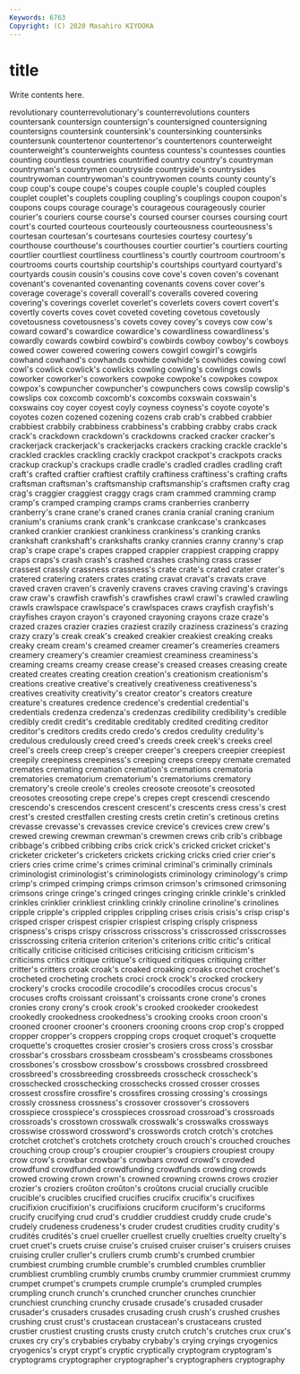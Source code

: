 ```yaml
---
Keywords: 6763
Copyright: (C) 2020 Masahiro KIYOOKA
---
```


# title

Write contents here.

revolutionary counterrevolutionary's counterrevolutions counters countersank countersign countersign's countersigned countersigning
countersigns countersink countersink's countersinking countersinks countersunk countertenor countertenor's countertenors counterweight
counterweight's counterweights countess countess's countesses counties counting countless countries countrified
country country's countryman countryman's countrymen countryside countryside's countrysides countrywoman countrywoman's
countrywomen counts county county's coup coup's coupe coupe's coupes couple
couple's coupled couples couplet couplet's couplets coupling coupling's couplings coupon
coupon's coupons coups courage courage's courageous courageously courier courier's couriers
course course's coursed courser courses coursing court court's courted courteous
courteously courteousness courteousness's courtesan courtesan's courtesans courtesies courtesy courtesy's courthouse
courthouse's courthouses courtier courtier's courtiers courting courtlier courtliest courtliness courtliness's
courtly courtroom courtroom's courtrooms courts courtship courtship's courtships courtyard courtyard's
courtyards cousin cousin's cousins cove cove's coven coven's covenant covenant's
covenanted covenanting covenants covens cover cover's coverage coverage's coverall coverall's
coveralls covered covering covering's coverings coverlet coverlet's coverlets covers covert
covert's covertly coverts coves covet coveted coveting covetous covetously covetousness
covetousness's covets covey covey's coveys cow cow's coward coward's cowardice
cowardice's cowardliness cowardliness's cowardly cowards cowbird cowbird's cowbirds cowboy cowboy's
cowboys cowed cower cowered cowering cowers cowgirl cowgirl's cowgirls cowhand
cowhand's cowhands cowhide cowhide's cowhides cowing cowl cowl's cowlick cowlick's
cowlicks cowling cowling's cowlings cowls coworker coworker's coworkers cowpoke cowpoke's
cowpokes cowpox cowpox's cowpuncher cowpuncher's cowpunchers cows cowslip cowslip's cowslips
cox coxcomb coxcomb's coxcombs coxswain coxswain's coxswains coy coyer coyest
coyly coyness coyness's coyote coyote's coyotes cozen cozened cozening cozens
crab crab's crabbed crabbier crabbiest crabbily crabbiness crabbiness's crabbing crabby
crabs crack crack's crackdown crackdown's crackdowns cracked cracker cracker's crackerjack
crackerjack's crackerjacks crackers cracking crackle crackle's crackled crackles crackling crackly
crackpot crackpot's crackpots cracks crackup crackup's crackups cradle cradle's cradled
cradles cradling craft craft's crafted craftier craftiest craftily craftiness craftiness's
crafting crafts craftsman craftsman's craftsmanship craftsmanship's craftsmen crafty crag crag's
craggier craggiest craggy crags cram crammed cramming cramp cramp's cramped
cramping cramps crams cranberries cranberry cranberry's crane crane's craned cranes
crania cranial craning cranium cranium's craniums crank crank's crankcase crankcase's
crankcases cranked crankier crankiest crankiness crankiness's cranking cranks crankshaft crankshaft's
crankshafts cranky crannies cranny cranny's crap crap's crape crape's crapes
crapped crappier crappiest crapping crappy craps craps's crash crash's crashed
crashes crashing crass crasser crassest crassly crassness crassness's crate crate's
crated crater crater's cratered cratering craters crates crating cravat cravat's
cravats crave craved craven craven's cravenly cravens craves craving craving's
cravings craw craw's crawfish crawfish's crawfishes crawl crawl's crawled crawling
crawls crawlspace crawlspace's crawlspaces craws crayfish crayfish's crayfishes crayon crayon's
crayoned crayoning crayons craze craze's crazed crazes crazier crazies craziest
crazily craziness craziness's crazing crazy crazy's creak creak's creaked creakier
creakiest creaking creaks creaky cream cream's creamed creamer creamer's creameries
creamers creamery creamery's creamier creamiest creaminess creaminess's creaming creams creamy
crease crease's creased creases creasing create created creates creating creation
creation's creationism creationism's creations creative creative's creatively creativeness creativeness's creatives
creativity creativity's creator creator's creators creature creature's creatures credence credence's
credential credential's credentials credenza credenza's credenzas credibility credibility's credible credibly
credit credit's creditable creditably credited crediting creditor creditor's creditors credits
credo credo's credos credulity credulity's credulous credulously creed creed's creeds
creek creek's creeks creel creel's creels creep creep's creeper creeper's
creepers creepier creepiest creepily creepiness creepiness's creeping creeps creepy cremate
cremated cremates cremating cremation cremation's cremations crematoria crematories crematorium crematorium's
crematoriums crematory crematory's creole creole's creoles creosote creosote's creosoted creosotes
creosoting crepe crepe's crepes crept crescendi crescendo crescendo's crescendos crescent
crescent's crescents cress cress's crest crest's crested crestfallen cresting crests
cretin cretin's cretinous cretins crevasse crevasse's crevasses crevice crevice's crevices
crew crew's crewed crewing crewman crewman's crewmen crews crib crib's
cribbage cribbage's cribbed cribbing cribs crick crick's cricked cricket cricket's
cricketer cricketer's cricketers crickets cricking cricks cried crier crier's criers
cries crime crime's crimes criminal criminal's criminally criminals criminologist criminologist's
criminologists criminology criminology's crimp crimp's crimped crimping crimps crimson crimson's
crimsoned crimsoning crimsons cringe cringe's cringed cringes cringing crinkle crinkle's
crinkled crinkles crinklier crinkliest crinkling crinkly crinoline crinoline's crinolines cripple
cripple's crippled cripples crippling crises crisis crisis's crisp crisp's crisped
crisper crispest crispier crispiest crisping crisply crispness crispness's crisps crispy
crisscross crisscross's crisscrossed crisscrosses crisscrossing criteria criterion criterion's criterions critic
critic's critical critically criticise criticised criticises criticising criticism criticism's criticisms
critics critique critique's critiqued critiques critiquing critter critter's critters croak
croak's croaked croaking croaks crochet crochet's crocheted crocheting crochets croci
crock crock's crocked crockery crockery's crocks crocodile crocodile's crocodiles crocus
crocus's crocuses crofts croissant croissant's croissants crone crone's crones cronies
crony crony's crook crook's crooked crookeder crookedest crookedly crookedness crookedness's
crooking crooks croon croon's crooned crooner crooner's crooners crooning croons
crop crop's cropped cropper cropper's croppers cropping crops croquet croquet's
croquette croquette's croquettes crosier crosier's crosiers cross cross's crossbar crossbar's
crossbars crossbeam crossbeam's crossbeams crossbones crossbones's crossbow crossbow's crossbows crossbred
crossbreed crossbreed's crossbreeding crossbreeds crosscheck crosscheck's crosschecked crosschecking crosschecks crossed
crosser crosses crossest crossfire crossfire's crossfires crossing crossing's crossings crossly
crossness crossness's crossover crossover's crossovers crosspiece crosspiece's crosspieces crossroad crossroad's
crossroads crossroads's crosstown crosswalk crosswalk's crosswalks crossways crosswise crossword crossword's
crosswords crotch crotch's crotches crotchet crotchet's crotchets crotchety crouch crouch's
crouched crouches crouching croup croup's croupier croupier's croupiers croupiest croupy
crow crow's crowbar crowbar's crowbars crowd crowd's crowded crowdfund crowdfunded
crowdfunding crowdfunds crowding crowds crowed crowing crown crown's crowned crowning
crowns crows crozier crozier's croziers croûton croûton's croûtons crucial crucially
crucible crucible's crucibles crucified crucifies crucifix crucifix's crucifixes crucifixion crucifixion's
crucifixions cruciform cruciform's cruciforms crucify crucifying crud crud's cruddier cruddiest
cruddy crude crude's crudely crudeness crudeness's cruder crudest crudities crudity
crudity's crudités crudités's cruel crueller cruellest cruelly cruelties cruelty cruelty's
cruet cruet's cruets cruise cruise's cruised cruiser cruiser's cruisers cruises
cruising cruller cruller's crullers crumb crumb's crumbed crumbier crumbiest crumbing
crumble crumble's crumbled crumbles crumblier crumbliest crumbling crumbly crumbs crumby
crummier crummiest crummy crumpet crumpet's crumpets crumple crumple's crumpled crumples
crumpling crunch crunch's crunched cruncher crunches crunchier crunchiest crunching crunchy
crusade crusade's crusaded crusader crusader's crusaders crusades crusading crush crush's
crushed crushes crushing crust crust's crustacean crustacean's crustaceans crusted crustier
crustiest crusting crusts crusty crutch crutch's crutches crux crux's cruxes
cry cry's crybabies crybaby crybaby's crying cryings cryogenics cryogenics's crypt
crypt's cryptic cryptically cryptogram cryptogram's cryptograms cryptographer cryptographer's cryptographers cryptography
